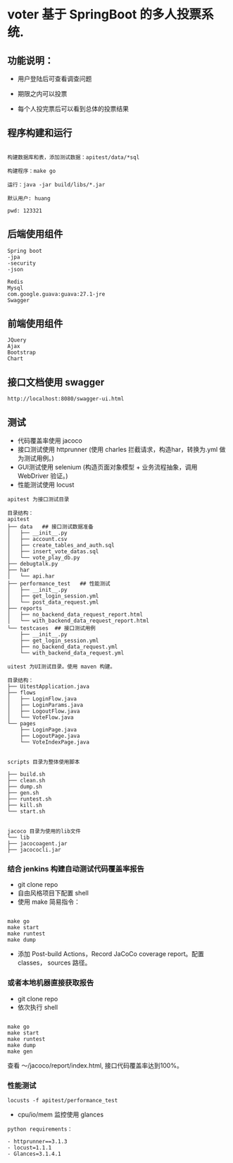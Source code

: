
# voter 基于 SpringBoot 的多人投票系统.



## 功能说明：

- 用户登陆后可查看调查问题

- 期限之内可以投票

- 每个人投完票后可以看到总体的投票结果



## 程序构建和运行

```

构建数据库和表，添加测试数据：apitest/data/*sql

构建程序：make go

运行：java -jar build/libs/*.jar

默认用户: huang

pwd: 123321

```



## 后端使用组件

```
Spring boot
-jpa
-security
-json

Redis
Mysql
com.google.guava:guava:27.1-jre
Swagger
```



## 前端使用组件

```
JQuery
Ajax
Bootstrap
Chart
```



## 接口文档使用 swagger

```
http://localhost:8080/swagger-ui.html
```

## 测试

- 代码覆盖率使用 jacoco
- 接口测试使用 httprunner (使用 charles 拦截请求，构造har，转换为.yml 做为测试用例。)
- GUI测试使用 selenium (构造页面对象模型 + 业务流程抽象，调用 WebDriver 验证。)
- 性能测试使用 locust

```
apitest 为接口测试目录

目录结构：
apitest
├── data   ## 接口测试数据准备
│   ├── __init__.py
│   ├── account.csv
│   ├── create_tables_and_auth.sql
│   ├── insert_vote_datas.sql
│   └── vote_play_db.py
├── debugtalk.py
├── har
│   └── api.har
├── performance_test   ## 性能测试
│   ├── __init__.py
│   ├── get_login_session.yml
│   └── post_data_request.yml
├── reports
│   ├── no_backend_data_request_report.html
│   └── with_backend_data_request_report.html
└── testcases  ## 接口测试用例
    ├── __init__.py
    ├── get_login_session.yml
    ├── no_backend_data_request.yml
    └── with_backend_data_request.yml
```

```
uitest 为UI测试目录。使用 maven 构建。

目录结构：
├── UitestApplication.java
├── flows
│   ├── LoginFlow.java
│   ├── LoginParams.java
│   ├── LogoutFlow.java
│   └── VoteFlow.java
└── pages
    ├── LoginPage.java
    ├── LogoutPage.java
    └── VoteIndexPage.java
```

```

scripts 目录为整体使用脚本

├── build.sh
├── clean.sh
├── dump.sh
├── gen.sh
├── runtest.sh
├── kill.sh
└── start.sh


jacoco 目录为使用的lib文件
└── lib
├── jacocoagent.jar
├── jacococli.jar

```



### 结合 jenkins 构建自动测试代码覆盖率报告

- git clone repo
- 自由风格项目下配置 shell
- 使用 make 简易指令：

```

make go
make start
make runtest
make dump

```

- 添加 Post-build Actions，Record JaCoCo coverage report。配置 classes， sources 路径。




### 或者本地机器直接获取报告

- git clone repo
- 依次执行 shell

```

make go
make start
make runtest
make dump
make gen

```
查看 ～/jacoco/report/index.html, 接口代码覆盖率达到100%。



### 性能测试
```
locusts -f apitest/performance_test
```

- cpu/io/mem 监控使用 glances

```
python requirements：

- httprunner==3.1.3
- locust=1.1.1
- Glances=3.1.4.1

```
